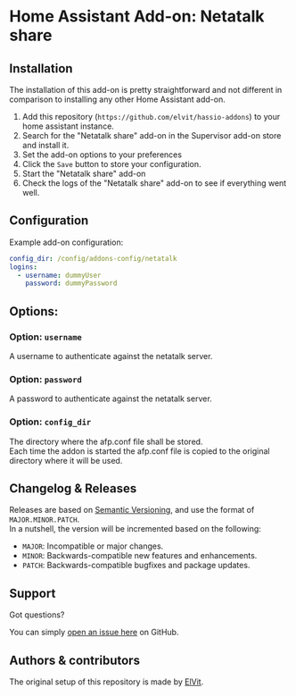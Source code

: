 # Home Assistant Add-on: Netatalk share

## Installation

The installation of this add-on is pretty straightforward and not different in comparison to installing any other Home Assistant add-on.  

1. Add this repository (`https://github.com/elvit/hassio-addons`) to your home assistant instance.  
2. Search for the "Netatalk share" add-on in the Supervisor add-on store and install it.  
3. Set the add-on options to your preferences  
4. Click the `Save` button to store your configuration.  
5. Start the "Netatalk share" add-on  
6. Check the logs of the "Netatalk share" add-on to see if everything went well.  

## Configuration

Example add-on configuration:  

```yaml
config_dir: /config/addons-config/netatalk
logins:
  - username: dummyUser
    password: dummyPassword
```

## Options:

### Option: `username`

A username to authenticate against the netatalk server.  

### Option: `password`

A password to authenticate against the netatalk server.  

### Option: `config_dir`

The directory where the afp.conf file shall be stored.  
Each time the addon is started the afp.conf file is copied to the original directory where it will be used.  

## Changelog & Releases

Releases are based on [Semantic Versioning](https://semver.org/lang/de/spec/v2.0.0.html), and use the format of `MAJOR.MINOR.PATCH`.  
In a nutshell, the version will be incremented based on the following:  

- `MAJOR`: Incompatible or major changes.  
- `MINOR`: Backwards-compatible new features and enhancements.  
- `PATCH`: Backwards-compatible bugfixes and package updates.  

## Support

Got questions?

You can simply [open an issue here](https://github.com/elvit/hassio-addons/issues) on GitHub.  

## Authors & contributors

The original setup of this repository is made by [ElVit](https://github.com/elvit).  
